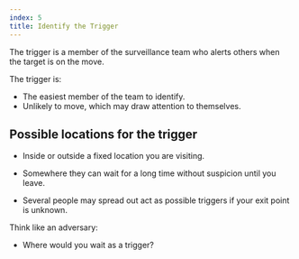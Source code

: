 ```yaml
---
index: 5
title: Identify the Trigger
---
```

The trigger is a member of the surveillance team who alerts others when the target is on the move.

The trigger is: 
*	The easiest member of the team to identify.
*	Unlikely to move, which may draw attention to themselves.

## Possible locations for the trigger

*	Inside or outside a fixed location you are visiting. 

*	Somewhere they can wait for a long time without suspicion until you leave. 

*	Several people may spread out act as possible triggers if your exit point is unknown. 

Think like an adversary:

*	Where would you wait as a trigger?